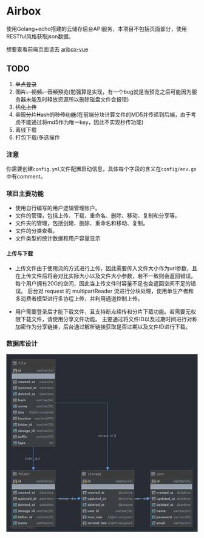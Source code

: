 # Airbox
使用Golang+echo搭建的云储存后台API服务，本项目不包括页面部分，使用RESTful风格获取json数据。

想要查看前端页面请去 [aribox-vue](https://github.com/guriytan/airbox-vue)

## TODO
1. ~~单点登录~~
2. ~~图片、视频、音频预览~~(勉强算是实现，有一个bug就是当预览之后可能因为服务器未能及时释放资源所以删除磁盘文件会报错)
3. ~~优化上传~~
4. ~~实现分片Hash的秒传功能~~(在前端分块计算文件的MD5并传递到后端，由于考虑不能通过将md5作为唯一key，因此不实现秒传功能)
5. 离线下载
6. 打包下载/多选操作

### 注意
你需要创建`config.yml`文件配置启动信息，具体每个字段的含义在`config/env.go`中有comment。

### 项目主要功能

- 使用自行编写的用户逻辑管理账户。
- 文件的管理，包括上传、下载、重命名、删除、移动、复制和分享等。
- 文件夹的管理，包括创建、删除、重命名和移动、复制。
- 文件的分类查看。
- 文件类型的统计数据和用户容量显示

#### 上传与下载
- 上传文件由于使用流的方式进行上传，因此需要传入文件大小作为url参数，且在上传文件后将会对比实际大小以及文件大小参数，若不一致则会返回错误。
每个用户拥有20G的空间，因此当上传文件时容量不足也会返回空间不足的错误。
后台对 request 的 multipartReader 流进行分块处理，使用单生产者和多消费者模型进行多协程上传，并利用通道控制上传。

- 用户需要登录后才能下载文件，且支持断点续传和分片下载功能。若需要无权限下载文件，请使用分享文件功能。
主要通过将文件ID以及过期时间进行对称加密作为分享链接，后台通过解析链接获取是否过期以及文件ID进行下载。

### 数据库设计
![数据库](https://github.com/guriytan/airbox/blob/master/uml.png)
